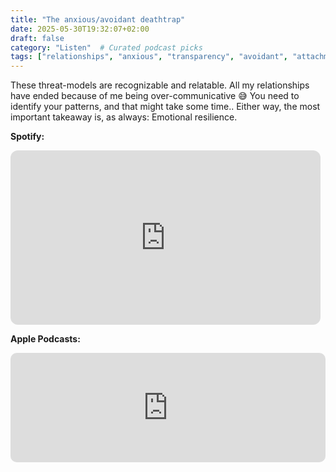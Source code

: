 ```yaml
---
title: "The anxious/avoidant deathtrap"
date: 2025-05-30T19:32:07+02:00
draft: false
category: "Listen"  # Curated podcast picks
tags: ["relationships", "anxious", "transparency", "avoidant", "attachment", "patterns", "communication", ]
---
```

These threat-models are recognizable and relatable. All my relationships have ended because of me being over-communicative 😅 You need to identify your patterns, and that might take some time.. Either way, the most important takeaway is, as always: Emotional resilience.

**Spotify:**
<iframe style="border-radius:12px" src="https://open.spotify.com/embed/episode/6rpyAADILVgOtQU4ZTj7YI/video?utm_source=generator" width="496" height="279" frameBorder="0" allowfullscreen="" allow="autoplay; clipboard-write; encrypted-media; fullscreen; picture-in-picture" loading="lazy"></iframe>

**Apple Podcasts:**
<iframe allow="autoplay *; encrypted-media *; fullscreen *; clipboard-write" frameborder="0" height="175" style="width:100%;max-width:660px;overflow:hidden;border-radius:10px;" sandbox="allow-forms allow-popups allow-same-origin allow-scripts allow-storage-access-by-user-activation allow-top-navigation-by-user-activation" src="https://embed.podcasts.apple.com/us/podcast/ending-the-anxious-avoidant-relational-deathtrap/id1015078747?i=1000710430209"></iframe>